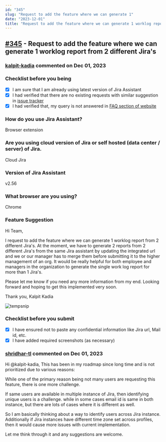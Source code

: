 ```yaml
---
id: "345"
slug: "Request to add the feature where we can generate 1"
date: "2023-12-01"
title: "Request to add the feature where we can generate 1 worklog report from 2 different Jira's"
---
```



## [#345](https://github.com/shridhar-tl/jira-assistant/issues/345) - Request to add the feature where we can generate 1 worklog report from 2 different Jira's

### [kalpit-kadia](https://github.com/kalpit-kadia) commented on Dec 01, 2023

### Checklist before you being

- [X] I am sure that I am already using latest version of Jira Assistant
- [X] I had verified that there are no existing requests with similar suggestion in [issue tracker](https://github.com/shridhar-tl/jira-assistant/issues)
- [X] I had verified that, my query is not answered in [FAQ section of website](https://www.jiraassistant.com/faq)

### How do you use Jira Assistant?

Browser extension

### Are you using cloud version of Jira or self hosted (data center / server) of Jira.

Cloud Jira

### Version of Jira Assistant

v2.56

### What browser are you using?

Chrome

### Feature Suggestion

Hi Team,

I request to add the feature where we can generate 1 worklog report from 2 different Jira's. At the moment, we have to generate 2 reports from 2 different Jira's from the same Jira assistant by updating the integrated url and we or our manager has to merge them before submitting it to the higher management of an org. It would be really helpful for both employee and managers in the organization to generate the single work log report for more than 1 Jira's. 

Please let me know if you need any more information from my end. Looking forward and hoping to get this implemented very soon.

Thank you,
Kalpit Kadia



![tempsnip](https://github.com/shridhar-tl/jira-assistant/assets/108911864/2cf5f871-418d-4a95-81da-7f1e2ae0e6b4)

### Checklist before you submit

- [X] I have ensured not to paste any confidential information like Jira url, Mail id, etc.
- [X] I have added required screenshots (as necessary)

### [shridhar-tl](https://github.com/shridhar-tl) commented on Dec 01, 2023

Hi @kalpit-kadia, This has been in my roadmap since long time and is not prioritized due to various reasons:

While one of the primary reason being not many users are requesting this feature, there is one more challenge.

If same users are available in multiple instance of Jira, then identifying unique users is a challenge. while in some cases email id is same in both instance, but there are lots of cases where it is different as well.

So I am basically thinking about a way to identify users across Jira instance. Additionally if Jira instances have different time zone set across profiles, then it would cause more issues with current implementation.

Let me think through it and any suggestions are welcome.
